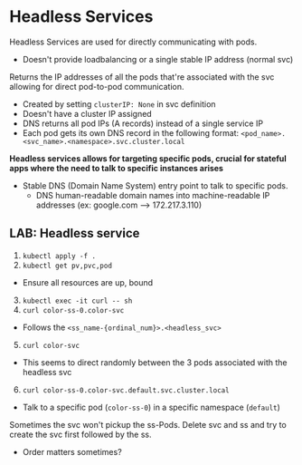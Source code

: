 # Headless Services

Headless Services are used for directly communicating with pods.
- Doesn't provide loadbalancing or a single stable IP address (normal svc)

Returns the IP addresses of all the pods that're associated with the svc allowing for direct pod-to-pod communication.
- Created by setting `clusterIP: None` in svc definition
- Doesn't have a cluster IP assigned
- DNS returns all pod IPs (A records) instead of a single service IP
- Each pod gets its own DNS record in the following format: `<pod_name>.<svc_name>.<namespace>.svc.cluster.local`


**Headless services allows for targeting specific pods, crucial for stateful apps where the need to talk to specific instances arises**
- Stable DNS (Domain Name System) entry point to talk to specific pods.
    - DNS human-readable domain names into machine-readable IP addresses (ex: google.com --> 172.217.3.110)

## LAB: Headless service
1. `kubectl apply -f .`
2. `kubectl get pv,pvc,pod`
- Ensure all resources are up, bound
3. `kubectl exec -it curl -- sh`
4. `curl color-ss-0.color-svc`
- Follows the `<ss_name-{ordinal_num}>.<headless_svc>`
5. `curl color-svc`
- This seems to direct randomly between the 3 pods associated with the headless svc
6. `curl color-ss-0.color-svc.default.svc.cluster.local`
- Talk to a specific pod (`color-ss-0`) in a specific namespace (`default`)

Sometimes the svc won't pickup the ss-Pods. Delete svc and ss and try to create the svc first followed by the ss.
- Order matters sometimes?
<!--  -->